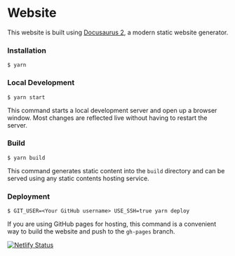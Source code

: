 # Website

This website is built using [Docusaurus 2](https://v2.docusaurus.io/), a modern static website generator.

### Installation

```
$ yarn
```

### Local Development

```
$ yarn start
```

This command starts a local development server and open up a browser window. Most changes are reflected live without having to restart the server.

### Build

```
$ yarn build
```

This command generates static content into the `build` directory and can be served using any static contents hosting service.

### Deployment

```
$ GIT_USER=<Your GitHub username> USE_SSH=true yarn deploy
```

If you are using GitHub pages for hosting, this command is a convenient way to build the website and push to the `gh-pages` branch.

[![Netlify Status](https://api.netlify.com/api/v1/badges/bb0d6754-f0f5-411e-9cb6-15cf5d62bc7e/deploy-status)](https://app.netlify.com/sites/super-duper-broccoli/deploys)
